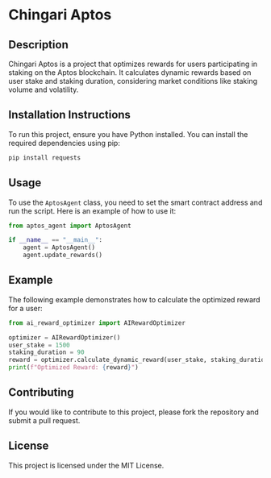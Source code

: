 # Chingari Aptos

## Description
Chingari Aptos is a project that optimizes rewards for users participating in staking on the Aptos blockchain. It calculates dynamic rewards based on user stake and staking duration, considering market conditions like staking volume and volatility.

## Installation Instructions
To run this project, ensure you have Python installed. You can install the required dependencies using pip:

```bash
pip install requests
```

## Usage
To use the `AptosAgent` class, you need to set the smart contract address and run the script. Here is an example of how to use it:

```python
from aptos_agent import AptosAgent

if __name__ == "__main__":
    agent = AptosAgent()
    agent.update_rewards()
```

## Example
The following example demonstrates how to calculate the optimized reward for a user:

```python
from ai_reward_optimizer import AIRewardOptimizer

optimizer = AIRewardOptimizer()
user_stake = 1500 
staking_duration = 90 
reward = optimizer.calculate_dynamic_reward(user_stake, staking_duration)
print(f"Optimized Reward: {reward}")
```

## Contributing
If you would like to contribute to this project, please fork the repository and submit a pull request.

## License
This project is licensed under the MIT License.

